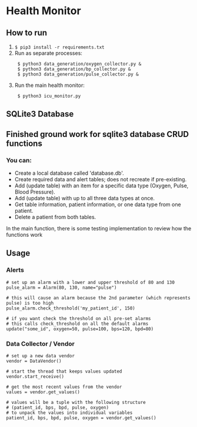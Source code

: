 # Health Monitor
## How to run
1. `$ pip3 install -r requirements.txt`
2. Run as separate processes:
   ```
    $ python3 data_generation/oxygen_collector.py &
    $ python3 data_generation/bp_collector.py &
    $ python3 data_generation/pulse_collector.py &
   ```
3. Run the main health monitor:
   ```
    $ python3 icu_monitor.py
   ```

## SQLite3 Database

## Finished ground work for sqlite3 database CRUD functions
### You can:

- Create a local database called 'database.db'.
- Create required data and alert tables; does not recreate if pre-existing.
- Add (update table) with an item for a specific data type (Oxygen, Pulse, Blood Pressure).
- Add (update table) with up to all three data types at once.
- Get table information, patient information, or one data type from one patient.
- Delete a patient from both tables.

In the main function, there is some testing implementation to review how the functions work



## Usage
### Alerts
```
# set up an alarm with a lower and upper threshold of 80 and 130
pulse_alarm = Alarm(80, 130, name="pulse")

# this will cause an alarm because the 2nd parameter (which represents pulse) is too high
pulse_alarm.check_threshold('my_patient_id', 150)

# if you want check the threshold on all pre-set alarms
# this calls check_threshold on all the default alarms
update("some_id", oxygen=50, pulse=100, bps=120, bpd=80)
```


### Data Collector / Vendor
```
# set up a new data vendor
vendor = DataVendor()

# start the thread that keeps values updated
vendor.start_receive()

# get the most recent values from the vendor
values = vendor.get_values()

# values will be a tuple with the following structure
# (patient_id, bps, bpd, pulse, oxygen)
# to unpack the values into individual variables
patient_id, bps, bpd, pulse, oxygen = vendor.get_values()
```

